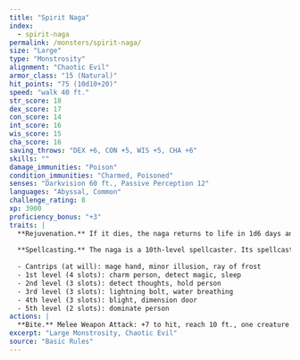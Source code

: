 ```yaml
---
title: "Spirit Naga"
index:
  - spirit-naga
permalink: /monsters/spirit-naga/
size: "Large"
type: "Monstrosity"
alignment: "Chaotic Evil"
armor_class: "15 (Natural)"
hit_points: "75 (10d10+20)"
speed: "walk 40 ft."
str_score: 18
dex_score: 17
con_score: 14
int_score: 16
wis_score: 15
cha_score: 16
saving_throws: "DEX +6, CON +5, WIS +5, CHA +6"
skills: ""
damage_immunities: "Poison"
condition_immunities: "Charmed, Poisoned"
senses: "Darkvision 60 ft., Passive Perception 12"
languages: "Abyssal, Common"
challenge_rating: 8
xp: 3900
proficiency_bonus: "+3"
traits: |
  **Rejuvenation.** If it dies, the naga returns to life in 1d6 days and regains all its hit points. Only a wish spell can prevent this trait from functioning.
  
  **Spellcasting.** The naga is a 10th-level spellcaster. Its spellcasting ability is Intelligence (spell save DC 14, +6 to hit with spell attacks), and it needs only verbal components to cast its spells. It has the following wizard spells prepared:
  
  - Cantrips (at will): mage hand, minor illusion, ray of frost
  - 1st level (4 slots): charm person, detect magic, sleep
  - 2nd level (3 slots): detect thoughts, hold person
  - 3rd level (3 slots): lightning bolt, water breathing
  - 4th level (3 slots): blight, dimension door
  - 5th level (2 slots): dominate person
actions: |
  **Bite.** Melee Weapon Attack: +7 to hit, reach 10 ft., one creature. Hit: 7 (1d6 + 4) piercing damage, and the target must make a DC 13 Constitution saving throw, taking 31 (7d8) poison damage on a failed save, or half as much damage on a successful one.
excerpt: "Large Monstrosity, Chaotic Evil"
source: "Basic Rules"
---
```

